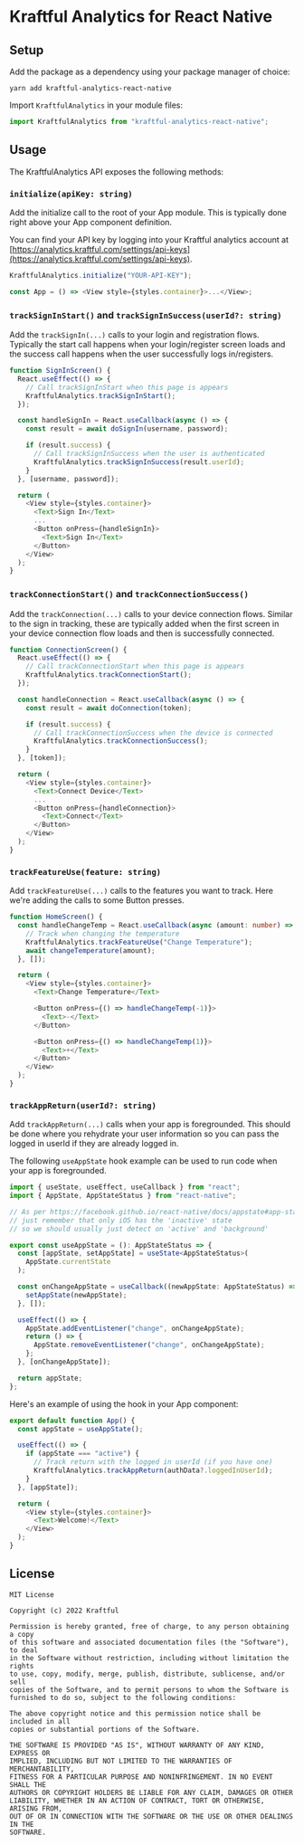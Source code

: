 # Kraftful Analytics for React Native

## Setup

Add the package as a dependency using your package manager of choice:

```
yarn add kraftful-analytics-react-native
```

Import `KraftfulAnalytics` in your module files:

```typescript
import KraftfulAnalytics from "kraftful-analytics-react-native";
```

## Usage

The KraftfulAnalytics API exposes the following methods:

### `initialize(apiKey: string)`

Add the initialize call to the root of your App module. This is typically done right above your App component definition.

You can find your API key by logging into your Kraftful analytics account at [https://analytics.kraftful.com/settings/api-keys](https://analytics.kraftful.com/settings/api-keys).

```typescript
KraftfulAnalytics.initialize("YOUR-API-KEY");

const App = () => <View style={styles.container}>...</View>;
```

### `trackSignInStart()` and `trackSignInSuccess(userId?: string)`

Add the `trackSignIn(...)` calls to your login and registration flows. Typically the start call happens when your login/register screen loads and the success call happens when the user successfully logs in/registers.

```typescript
function SignInScreen() {
  React.useEffect(() => {
    // Call trackSignInStart when this page is appears
    KraftfulAnalytics.trackSignInStart();
  });

  const handleSignIn = React.useCallback(async () => {
    const result = await doSignIn(username, password);

    if (result.success) {
      // Call trackSignInSuccess when the user is authenticated
      KraftfulAnalytics.trackSignInSuccess(result.userId);
    }
  }, [username, password]);

  return (
    <View style={styles.container}>
      <Text>Sign In</Text>
      ...
      <Button onPress={handleSignIn}>
        <Text>Sign In</Text>
      </Button>
    </View>
  );
}
```

### `trackConnectionStart()` and `trackConnectionSuccess()`

Add the `trackConnection(...)` calls to your device connection flows. Similar to the sign in tracking, these are typically added when the first screen in your device connection flow loads and then is successfully connected.

```typescript
function ConnectionScreen() {
  React.useEffect(() => {
    // Call trackConnectionStart when this page is appears
    KraftfulAnalytics.trackConnectionStart();
  });

  const handleConnection = React.useCallback(async () => {
    const result = await doConnection(token);

    if (result.success) {
      // Call trackConnectionSuccess when the device is connected
      KraftfulAnalytics.trackConnectionSuccess();
    }
  }, [token]);

  return (
    <View style={styles.container}>
      <Text>Connect Device</Text>
      ...
      <Button onPress={handleConnection}>
        <Text>Connect</Text>
      </Button>
    </View>
  );
}
```

### `trackFeatureUse(feature: string)`

Add `trackFeatureUse(...)` calls to the features you want to track. Here we're adding the calls to some Button presses.

```typescript
function HomeScreen() {
  const handleChangeTemp = React.useCallback(async (amount: number) => {
    // Track when changing the temperature
    KraftfulAnalytics.trackFeatureUse("Change Temperature");
    await changeTemperature(amount);
  }, []);

  return (
    <View style={styles.container}>
      <Text>Change Temperature</Text>

      <Button onPress={() => handleChangeTemp(-1)}>
        <Text>-</Text>
      </Button>

      <Button onPress={() => handleChangeTemp(1)}>
        <Text>+</Text>
      </Button>
    </View>
  );
}
```

### `trackAppReturn(userId?: string)`

Add `trackAppReturn(...)` calls when your app is foregrounded. This should be done where you rehydrate your user information so you can pass the logged in userId if they are already logged in.

The following `useAppState` hook example can be used to run code when your app is foregrounded.

```typescript
import { useState, useEffect, useCallback } from "react";
import { AppState, AppStateStatus } from "react-native";

// As per https://facebook.github.io/react-native/docs/appstate#app-states
// just remember that only iOS has the 'inactive' state
// so we should usually just detect on 'active' and 'background'

export const useAppState = (): AppStateStatus => {
  const [appState, setAppState] = useState<AppStateStatus>(
    AppState.currentState
  );

  const onChangeAppState = useCallback((newAppState: AppStateStatus) => {
    setAppState(newAppState);
  }, []);

  useEffect(() => {
    AppState.addEventListener("change", onChangeAppState);
    return () => {
      AppState.removeEventListener("change", onChangeAppState);
    };
  }, [onChangeAppState]);

  return appState;
};
```

Here's an example of using the hook in your App component:

```typescript
export default function App() {
  const appState = useAppState();

  useEffect(() => {
    if (appState === "active") {
      // Track return with the logged in userId (if you have one)
      KraftfulAnalytics.trackAppReturn(authData?.loggedInUserId);
    }
  }, [appState]);

  return (
    <View style={styles.container}>
      <Text>Welcome!</Text>
    </View>
  );
}
```

## License

```
MIT License

Copyright (c) 2022 Kraftful

Permission is hereby granted, free of charge, to any person obtaining a copy
of this software and associated documentation files (the "Software"), to deal
in the Software without restriction, including without limitation the rights
to use, copy, modify, merge, publish, distribute, sublicense, and/or sell
copies of the Software, and to permit persons to whom the Software is
furnished to do so, subject to the following conditions:

The above copyright notice and this permission notice shall be included in all
copies or substantial portions of the Software.

THE SOFTWARE IS PROVIDED "AS IS", WITHOUT WARRANTY OF ANY KIND, EXPRESS OR
IMPLIED, INCLUDING BUT NOT LIMITED TO THE WARRANTIES OF MERCHANTABILITY,
FITNESS FOR A PARTICULAR PURPOSE AND NONINFRINGEMENT. IN NO EVENT SHALL THE
AUTHORS OR COPYRIGHT HOLDERS BE LIABLE FOR ANY CLAIM, DAMAGES OR OTHER
LIABILITY, WHETHER IN AN ACTION OF CONTRACT, TORT OR OTHERWISE, ARISING FROM,
OUT OF OR IN CONNECTION WITH THE SOFTWARE OR THE USE OR OTHER DEALINGS IN THE
SOFTWARE.
```
